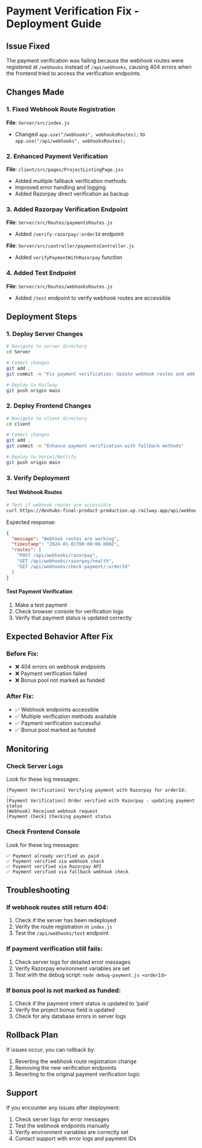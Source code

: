 # Payment Verification Fix - Deployment Guide

## Issue Fixed
The payment verification was failing because the webhook routes were registered at `/webhooks` instead of `/api/webhooks`, causing 404 errors when the frontend tried to access the verification endpoints.

## Changes Made

### 1. Fixed Webhook Route Registration
**File**: `Server/src/index.js`
- Changed `app.use("/webhooks", webhooksRoutes);` to `app.use("/api/webhooks", webhooksRoutes);`

### 2. Enhanced Payment Verification
**File**: `client/src/pages/ProjectListingPage.jsx`
- Added multiple fallback verification methods
- Improved error handling and logging
- Added Razorpay direct verification as backup

### 3. Added Razorpay Verification Endpoint
**File**: `Server/src/Routes/paymentsRoutes.js`
- Added `/verify-razorpay/:orderId` endpoint

**File**: `Server/src/controller/paymentsController.js`
- Added `verifyPaymentWithRazorpay` function

### 4. Added Test Endpoint
**File**: `Server/src/Routes/webhooksRoutes.js`
- Added `/test` endpoint to verify webhook routes are accessible

## Deployment Steps

### 1. Deploy Server Changes
```bash
# Navigate to server directory
cd Server

# Commit changes
git add .
git commit -m "Fix payment verification: Update webhook routes and add verification endpoints"

# Deploy to Railway
git push origin main
```

### 2. Deploy Frontend Changes
```bash
# Navigate to client directory
cd client

# Commit changes
git add .
git commit -m "Enhance payment verification with fallback methods"

# Deploy to Vercel/Netlify
git push origin main
```

### 3. Verify Deployment

#### Test Webhook Routes
```bash
# Test if webhook routes are accessible
curl https://devhubs-final-product-production.up.railway.app/api/webhooks/test
```

Expected response:
```json
{
  "message": "Webhook routes are working",
  "timestamp": "2024-01-01T00:00:00.000Z",
  "routes": [
    "POST /api/webhooks/razorpay",
    "GET /api/webhooks/razorpay/health",
    "GET /api/webhooks/check-payment/:orderId"
  ]
}
```

#### Test Payment Verification
1. Make a test payment
2. Check browser console for verification logs
3. Verify that payment status is updated correctly

## Expected Behavior After Fix

### Before Fix:
- ❌ 404 errors on webhook endpoints
- ❌ Payment verification failed
- ❌ Bonus pool not marked as funded

### After Fix:
- ✅ Webhook endpoints accessible
- ✅ Multiple verification methods available
- ✅ Payment verification successful
- ✅ Bonus pool marked as funded

## Monitoring

### Check Server Logs
Look for these log messages:
```
[Payment Verification] Verifying payment with Razorpay for orderId: ...
[Payment Verification] Order verified with Razorpay - updating payment status
[Webhook] Received webhook request
[Payment Check] Checking payment status
```

### Check Frontend Console
Look for these log messages:
```
✅ Payment already verified as paid
✅ Payment verified via webhook check
✅ Payment verified via Razorpay API
✅ Payment verified via fallback webhook check
```

## Troubleshooting

### If webhook routes still return 404:
1. Check if the server has been redeployed
2. Verify the route registration in `index.js`
3. Test the `/api/webhooks/test` endpoint

### If payment verification still fails:
1. Check server logs for detailed error messages
2. Verify Razorpay environment variables are set
3. Test with the debug script: `node debug-payment.js <orderId>`

### If bonus pool is not marked as funded:
1. Check if the payment intent status is updated to 'paid'
2. Verify the project bonus field is updated
3. Check for any database errors in server logs

## Rollback Plan

If issues occur, you can rollback by:
1. Reverting the webhook route registration change
2. Removing the new verification endpoints
3. Reverting to the original payment verification logic

## Support

If you encounter any issues after deployment:
1. Check server logs for error messages
2. Test the webhook endpoints manually
3. Verify environment variables are correctly set
4. Contact support with error logs and payment IDs
